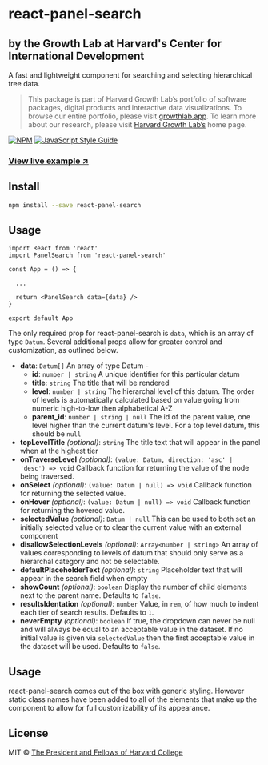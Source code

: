 # react-panel-search

## by the Growth Lab at Harvard's Center for International Development

A fast and lightweight component for searching and selecting hierarchical tree data.

> This package is part of Harvard Growth Lab’s portfolio of software packages, digital products and interactive data visualizations.  To browse our entire portfolio, please visit [growthlab.app](https://growthlab.app/).  To learn more about our research, please visit [Harvard Growth Lab’s](https://growthlab.cid.harvard.edu/) home page.

[![NPM](https://img.shields.io/npm/v/react-panel-search.svg)](https://www.npmjs.com/package/react-panel-search) [![JavaScript Style Guide](https://img.shields.io/badge/code_style-standard-brightgreen.svg)](https://standardjs.com)

### [View live example ↗](https://cid-harvard.github.io/react-panel-search/)

## Install

```bash
npm install --save react-panel-search
```

## Usage

```tsx
import React from 'react'
import PanelSearch from 'react-panel-search'

const App = () => {

  ...

  return <PanelSearch data={data} />
}

export default App

```

The only required prop for react-panel-search is `data`, which is an array of type `Datum`. Several additional props allow for greater control and customization, as outlined below.

- **data**: `Datum[]` An array of type Datum -
    - **id**: `number | string` A unique identifier for this particular datum
    - **title**: `string` The title that will be rendered
    - **level**: `number | string` The hierarchal level of this datum. The order of levels is automatically calculated based on value going from numeric high-to-low then alphabetical A-Z
    - **parent_id**: `number | string | null` The id of the parent value, one level higher than the current datum's level. For a top level datum, this should be `null`
- **topLevelTitle** *(optional)*: `string` The title text that will appear in the panel when at the highest tier
- **onTraverseLevel** *(optional)*: `(value: Datum, direction: 'asc' | 'desc') => void` Callback function for returning the value of the node being traversed.
- **onSelect** *(optional)*: `(value: Datum | null) => void` Callback function for returning the selected value.
- **onHover** *(optional)*: `(value: Datum | null) => void` Callback function for returning the hovered value.
- **selectedValue** *(optional)*: `Datum | null` This can be used to both set an initially selected value or to clear the current value with an external component
- **disallowSelectionLevels** *(optional)*: `Array<number | string>` An array of values corresponding to levels of datum that should only serve as a hierarchal category and not be selectable.
- **defaultPlaceholderText** *(optional)*: `string` Placeholder text that will appear in the search field when empty
- **showCount** *(optional)*: `boolean` Display the number of child elements next to the parent name. Defaults to `false`.
- **resultsIdentation** *(optional)*: `number` Value, in `rem`, of how much to indent each tier of search results. Defaults to `1`.
- **neverEmpty** *(optional)*: `boolean` If true, the dropdown can never be null and will always be equal to an acceptable value in the dataset. If no initial value is given via `selectedValue` then the first acceptable value in the dataset will be used. Defaults to `false`.

## Usage

react-panel-search comes out of the box with generic styling. However static class names have been added to all of the elements that make up the component to allow for full customizability of its appearance.

## License

MIT © [The President and Fellows of Harvard College](https://www.harvard.edu/)
